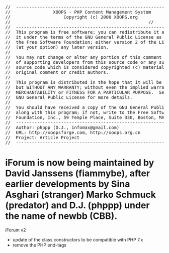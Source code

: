 <pre>//  ------------------------------------------------------------------------ //
//                XOOPS - PHP Content Management System                      //
//                    Copyright (c) 2000 XOOPS.org                           //
//                       <http://www.xoops.org/>                             //
//  ------------------------------------------------------------------------ //
//  This program is free software; you can redistribute it and/or modify     //
//  it under the terms of the GNU General Public License as published by     //
//  the Free Software Foundation; either version 2 of the License, or        //
//  (at your option) any later version.                                      //
//                                                                           //
//  You may not change or alter any portion of this comment or credits       //
//  of supporting developers from this source code or any supporting         //
//  source code which is considered copyrighted (c) material of the          //
//  original comment or credit authors.                                      //
//                                                                           //
//  This program is distributed in the hope that it will be useful,          //
//  but WITHOUT ANY WARRANTY; without even the implied warranty of           //
//  MERCHANTABILITY or FITNESS FOR A PARTICULAR PURPOSE.  See the            //
//  GNU General Public License for more details.                             //
//                                                                           //
//  You should have received a copy of the GNU General Public License        //
//  along with this program; if not, write to the Free Software              //
//  Foundation, Inc., 59 Temple Place, Suite 330, Boston, MA  02111-1307 USA //
//  ------------------------------------------------------------------------ //
//  Author: phppp (D.J., infomax@gmail.com)                                  //
//  URL: http://xoopsforge.com, http://xoops.org.cn                          //
//  Project: Article Project                                                 //
//  ------------------------------------------------------------------------ //</pre>

iForum is now being maintained by David Janssens (fiammybe), after earlier developments by Sina Asghari (stranger)
Marko Schmuck (predator) and D.J. (phppp) under the name of newbb (CBB).
==========================================================

iForum v2
- update of the class constructors to be compatible with PHP 7.x
- remove the PHP end-tags  

